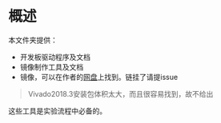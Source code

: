 # 概述

本文件夹提供：

- 开发板驱动程序及文档
- 镜像制作工具及文档
- 镜像，可以在作者的[网盘](https://drive.google.com/file/d/1gwUmvS4tBEynmS1qY-NX2qPXZY4Bfpcp/view?usp=sharing)上找到。链挂了请提issue

> Vivado2018.3安装包体积太大，而且很容易找到，故不给出

这些工具是实验流程中必备的。
